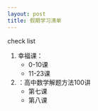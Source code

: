```yaml
---
layout: post
title: 假期学习清单
---
```


check list

1. 幸福课：
    - 0-10课
    - 11-23课
2. ：高中数学解题方法100讲
    - 第七课
    - 第八课
